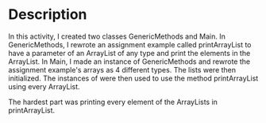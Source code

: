 # Description

In this activity, I created two classes GenericMethods and Main. In GenericMethods, I rewrote an assignment example called printArrayList to have a parameter of an ArrayList of any type and print the elements in the ArrayList. In Main, I made an instance of GenericMethods and rewrote the assignment example's arrays as 4 different types. The lists were then initialized. The instances of were then used to use the method printArrayList using every ArrayList.

The hardest part was printing every element of the ArrayLists in printArrayList.
